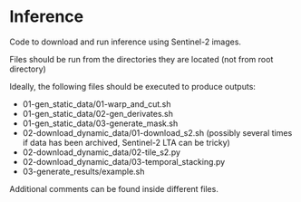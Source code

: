 # Inference

Code to download and run inference using Sentinel-2 images.

Files should be run from the directories they are located (not from root directory)

Ideally, the following files should be executed to produce outputs:
 - 01-gen_static_data/01-warp_and_cut.sh
 - 01-gen_static_data/02-gen_derivates.sh
 - 01-gen_static_data/03-generate_mask.sh
 - 02-download_dynamic_data/01-download_s2.sh (possibly several times if data has been archived, Sentinel-2 LTA can be tricky)
 - 02-download_dynamic_data/02-tile_s2.py
 - 02-download_dynamic_data/03-temporal_stacking.py
 - 03-generate_results/example.sh

Additional comments can be found inside different files.

